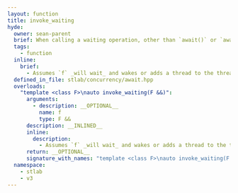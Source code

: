 ```yaml
---
layout: function
title: invoke_waiting
hyde:
  owner: sean-parent
  brief: When calling a waiting operation, other than `await()` or `await_for()`, such as directly waiting on a `std::condition_variable`, the waiting operation should be invoked with `invoke_waiting()`. This will ensure that there are enough threads available in the portable default executor pool to resolve any pending dependent tasks. With the other default executors, this operation has no effect. Platform executors have similar capability but are hooked into blocking primitives to directly detect blocking calls.
  tags:
    - function
  inline:
    brief:
      - Assumes `f` _will wait_ and wakes or adds a thread to the thread pool (to the limit) before invoking `f`.
  defined_in_file: stlab/concurrency/await.hpp
  overloads:
    "template <class F>\nauto invoke_waiting(F &&)":
      arguments:
        - description: __OPTIONAL__
          name: f
          type: F &&
      description: __INLINED__
      inline:
        description:
          - Assumes `f` _will wait_ and wakes or adds a thread to the thread pool (to the limit) before invoking `f`.
      return: __OPTIONAL__
      signature_with_names: "template <class F>\nauto invoke_waiting(F && f)"
  namespace:
    - stlab
    - v3
---
```

